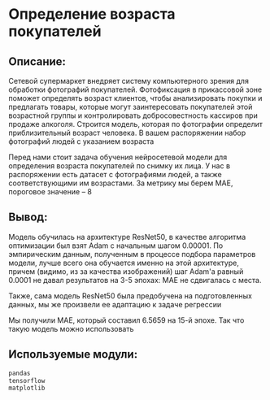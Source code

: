 # Определение возраста покупателей

## Описание:

Сетевой супермаркет внедряет систему компьютерного зрения для обработки фотографий покупателей. Фотофиксация в прикассовой зоне поможет определять возраст клиентов, чтобы анализировать покупки и предлагать товары, которые могут заинтересовать покупателей этой возрастной группы и контролировать добросовестность кассиров при продаже алкоголя. Строится модель, которая по фотографии определит приблизительный возраст человека. В вашем распоряжении набор фотографий людей с указанием возраста 

Перед нами стоит задача обучения нейросетевой модели для определения возраста покупателей по снимку их лица. У нас в распоряжении есть датасет с фотографиями людей, а также соответствующими им возрастами. За метрику мы берем MAE, пороговое значение – 8

## Вывод:

Модель обучилась на архитектуре ResNet50, в качестве алгоритма оптимизации был взят Adam с начальным шагом 0.00001. По эмпирическим данным, полученным в процессе подбора параметров модели, лучше всего она обучается именно на этой архитектуре, причем (видимо, из за качества изображений) шаг Adam'а равный 0.0001 не давал результатов на 3-5 эпохах: MAE не сдвигалась с места.

Также, сама модель ResNet50 была предобучена на подготовленных данных, мы же произвели ее адаптацию к задаче регрессии

Мы получили MAE, который составил 6.5659 на 15-й эпохе. Так что такую модель можно использовать

## Используемые модули:

```python
pandas 
tensorflow
matplotlib
```

